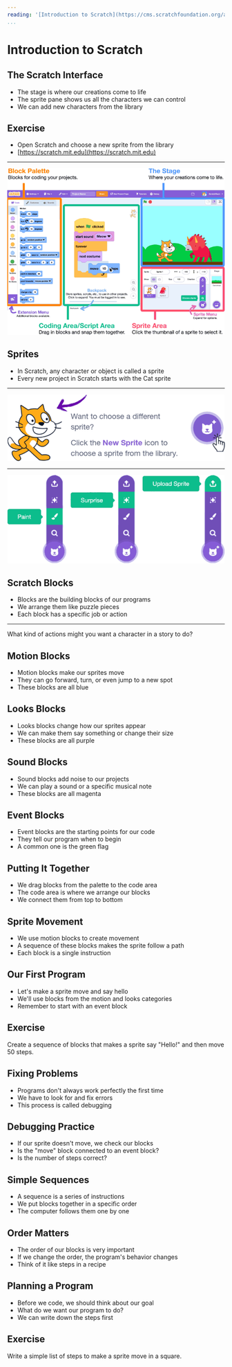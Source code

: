 ```yaml
---
reading: '[Introduction to Scratch](https://cms.scratchfoundation.org/assets/c914f147-0311-4292-bf5b-f97429ccfcc8)'
...
```


# Introduction to Scratch


## The Scratch Interface

- The stage is where our creations come to life
- The sprite pane shows us all the characters we can control
- We can add new characters from the library

## Exercise

- Open Scratch and choose a new sprite from the library
- [https://scratch.mit.edu](https://scratch.mit.edu)

---

![Scratch UI](media/scratch-ui.png)

## Sprites

- In Scratch, any character or object is called a sprite
- Every new project in Scratch starts with the Cat sprite

---

![Adding Sprites](media/scratch-add-sprite.png)

---

![Sprite Options](media/scratch-sprite-creation.png)

## Scratch Blocks

- Blocks are the building blocks of our programs
- We arrange them like puzzle pieces
- Each block has a specific job or action

---

What kind of actions might you want a character in a story to do?

## Motion Blocks

- Motion blocks make our sprites move
- They can go forward, turn, or even jump to a new spot
- These blocks are all blue

## Looks Blocks

- Looks blocks change how our sprites appear
- We can make them say something or change their size
- These blocks are all purple

## Sound Blocks

- Sound blocks add noise to our projects
- We can play a sound or a specific musical note
- These blocks are all magenta

## Event Blocks

- Event blocks are the starting points for our code
- They tell our program when to begin
- A common one is the green flag

## Putting It Together

- We drag blocks from the palette to the code area
- The code area is where we arrange our blocks
- We connect them from top to bottom

## Sprite Movement

- We use motion blocks to create movement
- A sequence of these blocks makes the sprite follow a path
- Each block is a single instruction

## Our First Program

- Let's make a sprite move and say hello
- We'll use blocks from the motion and looks categories
- Remember to start with an event block

## Exercise

Create a sequence of blocks that makes a sprite say "Hello!" and then move 50 steps.

## Fixing Problems

- Programs don't always work perfectly the first time
- We have to look for and fix errors
- This process is called debugging

## Debugging Practice

- If our sprite doesn't move, we check our blocks
- Is the "move" block connected to an event block?
- Is the number of steps correct?

## Simple Sequences

- A sequence is a series of instructions
- We put blocks together in a specific order
- The computer follows them one by one

## Order Matters

- The order of our blocks is very important
- If we change the order, the program's behavior changes
- Think of it like steps in a recipe

## Planning a Program

- Before we code, we should think about our goal
- What do we want our program to do?
- We can write down the steps first

## Exercise

Write a simple list of steps to make a sprite move in a square.
